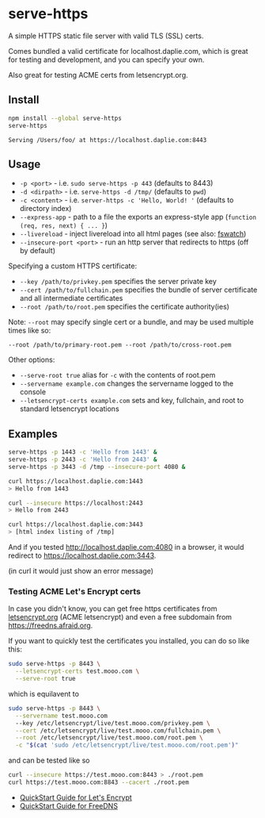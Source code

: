 serve-https
===========

A simple HTTPS static file server with valid TLS (SSL) certs.

Comes bundled a valid certificate for localhost.daplie.com,
which is great for testing and development, and you can specify your own.

Also great for testing ACME certs from letsencrypt.org.

Install
-------

```bash
npm install --global serve-https
serve-https
```

```
Serving /Users/foo/ at https://localhost.daplie.com:8443
```

Usage
-----

* `-p <port>` - i.e. `sudo serve-https -p 443` (defaults to 8443)
* `-d <dirpath>` - i.e. `serve-https -d /tmp/` (defaults to `pwd`)
* `-c <content>` - i.e. `server-https -c 'Hello, World! '` (defaults to directory index)
* `--express-app` - path to a file the exports an express-style app (`function (req, res, next) { ... }`)
* `--livereload` - inject livereload into all html pages (see also: [fswatch](http://stackoverflow.com/a/13807906/151312))
* `--insecure-port <port>` - run an http server that redirects to https (off by default)

Specifying a custom HTTPS certificate:

* `--key /path/to/privkey.pem` specifies the server private key
* `--cert /path/to/fullchain.pem` specifies the bundle of server certificate and all intermediate certificates
* `--root /path/to/root.pem` specifies the certificate authority(ies)

Note: `--root` may specify single cert or a bundle, and may be used multiple times like so:

```
--root /path/to/primary-root.pem --root /path/to/cross-root.pem
```

Other options:

* `--serve-root true` alias for `-c` with the contents of root.pem
* `--servername example.com` changes the servername logged to the console
* `--letsencrypt-certs example.com` sets and key, fullchain, and root to standard letsencrypt locations

Examples
--------

```bash
serve-https -p 1443 -c 'Hello from 1443' &
serve-https -p 2443 -c 'Hello from 2443' &
serve-https -p 3443 -d /tmp --insecure-port 4080 &

curl https://localhost.daplie.com:1443
> Hello from 1443

curl --insecure https://localhost:2443
> Hello from 2443

curl https://localhost.daplie.com:3443
> [html index listing of /tmp]
```

And if you tested <http://localhost.daplie.com:4080> in a browser,
it would redirect to <https://localhost.daplie.com:3443>.

(in curl it would just show an error message)

### Testing ACME Let's Encrypt certs

In case you didn't know, you can get free https certificates from
[letsencrypt.org](https://letsencrypt.org)
(ACME letsencrypt)
and even a free subdomain from <https://freedns.afraid.org>.

If you want to quickly test the certificates you installed,
you can do so like this:

```bash
sudo serve-https -p 8443 \
  --letsencrypt-certs test.mooo.com \
  --serve-root true
```

which is equilavent to

```bash
sudo serve-https -p 8443 \
  --servername test.mooo.com
  --key /etc/letsencrypt/live/test.mooo.com/privkey.pem \
  --cert /etc/letsencrypt/live/test.mooo.com/fullchain.pem \
  --root /etc/letsencrypt/live/test.mooo.com/root.pem \
  -c "$(cat 'sudo /etc/letsencrypt/live/test.mooo.com/root.pem')"
```

and can be tested like so

```bash
curl --insecure https://test.mooo.com:8443 > ./root.pem
curl https://test.mooo.com:8843 --cacert ./root.pem
```

* [QuickStart Guide for Let's Encrypt](https://coolaj86.com/articles/lets-encrypt-on-raspberry-pi/)
* [QuickStart Guide for FreeDNS](https://coolaj86.com/articles/free-dns-hosting-with-freedns-afraid-org.html)
